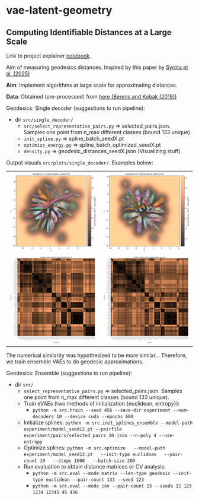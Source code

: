 # vae-latent-geometry

## Computing Identifiable Distances at a Large Scale

Link to project explainer [notebook](https://github.com/johannefranck/vae-latent-geometry/blob/main/notebooks/geodesics.ipynb).

Aim of measuring geodesics distances. Inspired by this paper by [Syrota et al. (2025)](https://github.com/mustass/identifiable-latent-metric-space)

**Aim**: Implement algorithms at large scale for approximating distances.

**Data**: Obtained (pre-processed) from [here (Berens and Kobak (2019))](https://github.com/berenslab/rna-seq-tsne/tree/master/data/tasic-preprocessed) 



Geodesics: Single decoder (suggestions to run pipeline):
* dir `src/single_decoder/` 
    * `src/select_representative_pairs.py` => selected_pairs.json. Samples one point from n_max different classes (bound 133 unique).
    * `init_spline.py` => spline_batch_seedX.pt
    * `optimize_energy.py` => spline_batch_optimized_seedX.pt 
    * `density.py` => geodesic_distances_seedX.json (Visualizing stuff)

Output visuals `src/plots/single_decoder/`. Examples below:

<table>
  <tr>
    <td><img src="src/plots/density_illustration_examples12.png" alt="vae12" width="400"/></td>
    <td><img src="src/plots/density_illustration_examples123.png" alt="vae123" width="400"/></td>
  </tr>
  <tr>
    <td><img src="src/plots/geodesic_distance_seed12_p133.png" alt="geo-dist12" width="400"/></td>
    <td><img src="src/plots/geodesic_distance_seed123_p133.png" alt="geo-dist123" width="400"/></td>
  </tr>
</table>

The numerical similarity was hypothesized to be more similar... Therefore, we train ensemble VAEs to do geodesic approximations.

Geodesics: Ensemble (suggestions to run pipeline):
* dir `src/` 
    * `select_representative_pairs.py` => selected_pairs.json. Samples one point from n_max different classes (bound 133 unique).
    * Train eVAEs (two methods of initialization {euclidean, entropy}):
        * `python -m src.train --seed 456 --save-dir experiment --num-decoders 10 --device cuda --epochs 600`
    * Initialize splines: `python -m src.init_splines_ensemble --model-path experiment/model_seed12.pt --pairfile experiment/pairs/selected_pairs_10.json --n-poly 4 --use-entropy`
    * Optimize splines: `python -m src.optimize   --model-path experiment/model_seed12.pt   --init-type euclidean   --pair-count 10   --steps 1000   --batch-size 200`
    * Run evaluation to obtain distance matrices or CV analysis:
        * `python -m src.eval --mode matrix --len-type geodesic --init-type euclidean --pair-count 133 --seed 123`
        * `python -m src.eval --mode cov --pair-count 15 --seeds 12 123 1234 12345 45 456`

